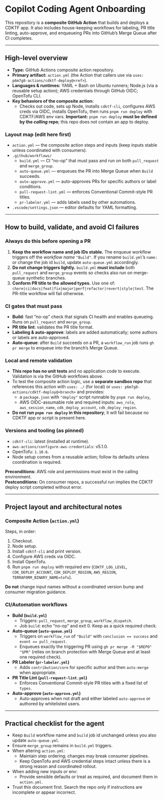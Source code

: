 # Copilot Coding Agent Onboarding


This repository is a **composite GitHub Action** that builds and deploys a CDKTF app. It also includes house-keeping workflows for labeling, PR title linting, auto-approve, and enqueueing PRs into GitHub’s Merge Queue after CI completes.

---

## High-level overview

- **Type:** GitHub Actions composite action repository.
- **Primary artifact:** `action.yml` (the Action that callers use via `uses: p6m7g8-actions/cdktf-deploy@<ref>`).
- **Languages & runtimes:** YAML + Bash on Ubuntu runners; Node.js (via a reusable setup action); AWS credentials through GitHub OIDC; OpenTofu CLI.
- **Key behaviors of the composite action:**
  - Checks out code, sets up Node, installs `cdktf-cli`, configures AWS creds via OIDC, installs OpenTofu, then runs `pnpm run deploy` with CDKTF/AWS env vars. **Important:** `pnpm run deploy` **must be defined by the _calling_ repo**; this repo does not contain an app to deploy.

### Layout map (edit here first)
- `action.yml` — the composite action steps and inputs (keep inputs stable unless coordinated with consumers).
- `.github/workflows/`  
  - `build.yml` — CI “no-op” that must pass and run on both `pull_request` and `merge_group`.
  - `auto-queue.yml` — enqueues the PR into Merge Queue when `Build` succeeds.
  - `auto-approve.yml` — auto-approves PRs for specific authors or label conditions.
  - `pull-request-lint.yml` — enforces Conventional Commit-style PR titles.
  - `pr-labeler.yml` — adds labels used by other automations.
- `.vscode/settings.json` — editor defaults for YAML formatting.

---

## How to build, validate, and avoid CI failures

### Always do this before opening a PR
1. **Keep the workflow name and job IDs stable.** The enqueue workflow triggers off the _workflow name_ `"Build"`. If you rename `build.yml`’s `name:` or change the job id `build`, update `auto-queue.yml` accordingly.  
2. **Do not change triggers lightly.** `build.yml` **must include** both `pull_request` and `merge_group` events so checks also run on merge-queue synthetic branches.  
3. **Conform PR title to the allowed types.** Use one of: `chore|ci|docs|feat|fix|major|perf|refactor|revert|style|test`. The PR-title workflow will fail otherwise.

### CI gates that must pass
- **Build**: fast “no-op” check that signals CI health and enables queueing. Runs on `pull_request` and `merge_group`.  
- **PR title lint**: validates the PR title format.  
- **Labeling & auto-approve**: labels are added automatically; some authors or labels are auto-approved.  
- **Auto-queue**: after `Build` succeeds on a PR, a `workflow_run` job runs `gh pr merge` to enqueue into the branch’s Merge Queue.

### Local and remote validation
- **This repo has no unit tests** and no application code to execute. Validation is via the GitHub workflows above.
- To test the composite action logic, use a **separate sandbox repo** that references this action with `uses: ./` (for local) or `uses: p6m7g8-actions/cdktf-deploy@<branch>` and provides:
  - a `package.json` with `"deploy"` script runnable by `pnpm run deploy`,
  - AWS OIDC-assumable role and required inputs: `aws_role`, `aws_session_name`, `cdk_deploy_account`, `cdk_deploy_region`.
- **Do not run `pnpm run deploy` in this repository**; it will fail because no CDKTF app or script is present here.

### Versions and tooling (as pinned)
- `cdktf-cli`: latest (installed at runtime).
- `aws-actions/configure-aws-credentials`: v5.1.0.
- OpenTofu: `1.10.6`.
- Node setup comes from a reusable action; follow its defaults unless coordination is required.

**Preconditions:** AWS role and permissions must exist in the calling environment.  
**Postconditions:** On consumer repos, a successful run implies the CDKTF deploy script completed without error.

---

## Project layout and architectural notes

### Composite Action (`action.yml`)
Steps, in order:
1. Checkout.
2. Node setup.
3. Install `cdktf-cli` and print version.
4. Configure AWS creds via OIDC.
5. Install OpenTofu.
6. Run `pnpm run deploy` with required env (`CDKTF_LOG_LEVEL`, `CDK_DEPLOY_ACCOUNT`, `CDK_DEPLOY_REGION`, `AWS_REGION`, `TERRAFORM_BINARY_NAME=tofu`).

**Do not** change input names without a coordinated version bump and consumer migration guidance.

### CI/Automation workflows
- **Build (`build.yml`)**
  - Triggers: `pull_request`, `merge_group`, `workflow_dispatch`.
  - Job `build`: echo “no-op” and exit 0. Keep as a quick required check.
- **Auto-queue (`auto-queue.yml`)**
  - Triggers on `workflow_run` of `"Build"` with `conclusion == success` and `event == pull_request`.
  - Enqueues exactly the triggering PR using `gh pr merge -R "$REPO" "$PR"` (relies on branch protection with Merge Queue and at least one required check).
- **PR Labeler (`pr-labeler.yml`)**
  - Adds `contribution/core` for specific author and then `auto-merge` when appropriate.
- **PR Title Lint (`pull-request-lint.yml`)**
  - Enforces Conventional Commit-style PR titles with a fixed list of `types`.
- **Auto-approve (`auto-approve.yml`)**
  - Auto-approves when not draft and either labeled `auto-approve` or authored by whitelisted users.

---

## Practical checklist for the agent

- Keep `Build` workflow name and `build` job id unchanged unless you also update `auto-queue.yml`.  
- Ensure `merge_group` remains in `build.yml` triggers.  
- When altering `action.yml`:
  - Maintain step ordering; changes may break consumer pipelines.
  - Keep OpenTofu and AWS credential steps intact unless there is a strong reason and coordinated rollout.
- When adding new inputs or env:
  - Provide sensible defaults or treat as required, and document them in `action.yml`.
- Trust this document first. Search the repo only if instructions are incomplete or appear incorrect.
